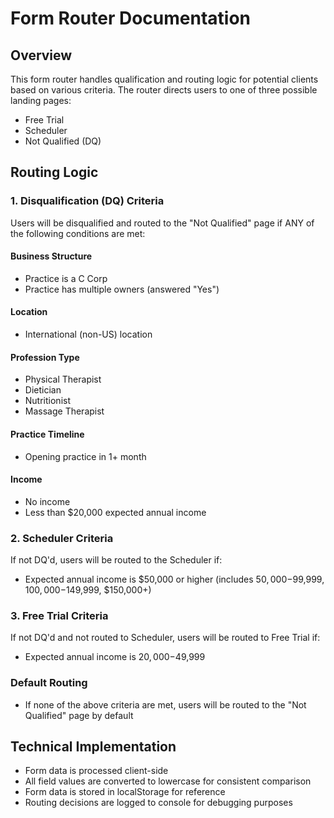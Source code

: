 # Form Router Documentation

## Overview

This form router handles qualification and routing logic for potential clients based on various criteria. The router directs users to one of three possible landing pages:

- Free Trial
- Scheduler
- Not Qualified (DQ)

## Routing Logic

### 1. Disqualification (DQ) Criteria

Users will be disqualified and routed to the "Not Qualified" page if ANY of the following conditions are met:

#### Business Structure

- Practice is a C Corp
- Practice has multiple owners (answered "Yes")

#### Location

- International (non-US) location

#### Profession Type

- Physical Therapist
- Dietician
- Nutritionist
- Massage Therapist

#### Practice Timeline

- Opening practice in 1+ month

#### Income

- No income
- Less than $20,000 expected annual income

### 2. Scheduler Criteria

If not DQ'd, users will be routed to the Scheduler if:

- Expected annual income is $50,000 or higher (includes $50,000-$99,999, $100,000-$149,999, $150,000+)

### 3. Free Trial Criteria

If not DQ'd and not routed to Scheduler, users will be routed to Free Trial if:

- Expected annual income is $20,000-$49,999

### Default Routing

- If none of the above criteria are met, users will be routed to the "Not Qualified" page by default

## Technical Implementation

- Form data is processed client-side
- All field values are converted to lowercase for consistent comparison
- Form data is stored in localStorage for reference
- Routing decisions are logged to console for debugging purposes
